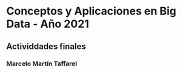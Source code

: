 # Conceptos y Aplicaciones en Big Data - Año 2021
## Actividdades finales
### Marcelo Martín Taffarel
